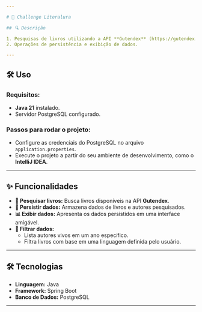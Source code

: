 ```yaml
---

# 📖 Challenge Literalura

## 🔍 Descrição  

1. Pesquisas de livros utilizando a API **Gutendex** (https://gutendex.com).  
2. Operações de persistência e exibição de dados.  

---
```


## 🛠️ Uso  

### Requisitos:  
- **Java 21** instalado.  
- Servidor PostgreSQL configurado.  

### Passos para rodar o projeto:  

- Configure as credenciais do PostgreSQL no arquivo `application.properties`.
- Execute o projeto a partir do seu ambiente de desenvolvimento, como o **IntelliJ IDEA**.  

---

## ✨ Funcionalidades  

- **🔎 Pesquisar livros:** Busca livros disponíveis na API **Gutendex**.  
- **💾 Persistir dados:** Armazena dados de livros e autores pesquisados.  
- **📊 Exibir dados:** Apresenta os dados persistidos em uma interface amigável.  
- **🧹 Filtrar dados:**  
  - Lista autores vivos em um ano específico.  
  - Filtra livros com base em uma linguagem definida pelo usuário.  

--- 

## 🛠️ Tecnologias  
- **Linguagem:** Java  
- **Framework:** Spring Boot  
- **Banco de Dados:** PostgreSQL
  
---
